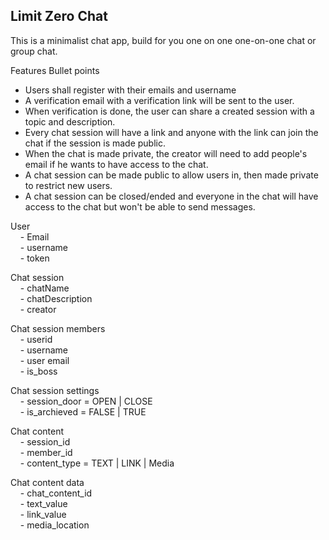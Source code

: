 ## **Limit Zero Chat**

This is a minimalist chat app, build for you one on one one-on-one chat or group chat.

Features Bullet points

*   Users shall register with their emails and username
*   A verification email with a verification link will be sent to the user.
*   When verification is done, the user can share a created session with a topic and description.
*   Every chat session will have a link and anyone with the link can join the chat if the session is made public.
*   When the chat is made private, the creator will need to add people's email if he wants to have access to the chat.
*   A chat session can be made public to allow users in, then made private to restrict new users.
*   A chat session can be closed/ended and everyone in the chat will have access to the chat but won't be able to send messages.

User  
    - Email  
    - username  
    - token

Chat session  
    - chatName  
    - chatDescription  
    - creator

Chat session members  
    - userid  
    - username  
    - user email  
    - is\_boss

Chat session settings  
    - session\_door = OPEN | CLOSE  
    - is\_archieved = FALSE | TRUE

Chat content  
    - session\_id  
    - member\_id  
    - content\_type = TEXT | LINK | Media

Chat content data  
    - chat\_content\_id  
    - text\_value  
    - link\_value  
    - media\_location
